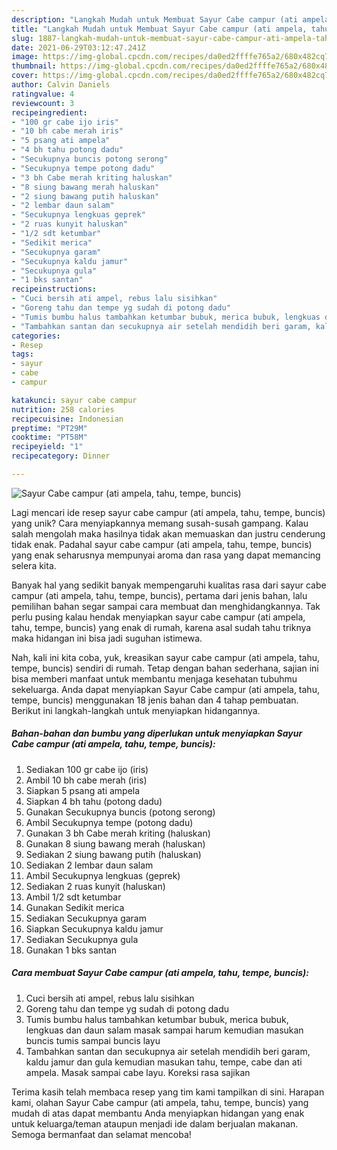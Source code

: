 ```yaml
---
description: "Langkah Mudah untuk Membuat Sayur Cabe campur (ati ampela, tahu, tempe, buncis) Anti Gagal"
title: "Langkah Mudah untuk Membuat Sayur Cabe campur (ati ampela, tahu, tempe, buncis) Anti Gagal"
slug: 1887-langkah-mudah-untuk-membuat-sayur-cabe-campur-ati-ampela-tahu-tempe-buncis-anti-gagal
date: 2021-06-29T03:12:47.241Z
image: https://img-global.cpcdn.com/recipes/da0ed2ffffe765a2/680x482cq70/sayur-cabe-campur-ati-ampela-tahu-tempe-buncis-foto-resep-utama.jpg
thumbnail: https://img-global.cpcdn.com/recipes/da0ed2ffffe765a2/680x482cq70/sayur-cabe-campur-ati-ampela-tahu-tempe-buncis-foto-resep-utama.jpg
cover: https://img-global.cpcdn.com/recipes/da0ed2ffffe765a2/680x482cq70/sayur-cabe-campur-ati-ampela-tahu-tempe-buncis-foto-resep-utama.jpg
author: Calvin Daniels
ratingvalue: 4
reviewcount: 3
recipeingredient:
- "100 gr cabe ijo iris"
- "10 bh cabe merah iris"
- "5 psang ati ampela"
- "4 bh tahu potong dadu"
- "Secukupnya buncis potong serong"
- "Secukupnya tempe potong dadu"
- "3 bh Cabe merah kriting haluskan"
- "8 siung bawang merah haluskan"
- "2 siung bawang putih haluskan"
- "2 lembar daun salam"
- "Secukupnya lengkuas geprek"
- "2 ruas kunyit haluskan"
- "1/2 sdt ketumbar"
- "Sedikit merica"
- "Secukupnya garam"
- "Secukupnya kaldu jamur"
- "Secukupnya gula"
- "1 bks santan"
recipeinstructions:
- "Cuci bersih ati ampel, rebus lalu sisihkan"
- "Goreng tahu dan tempe yg sudah di potong dadu"
- "Tumis bumbu halus tambahkan ketumbar bubuk, merica bubuk, lengkuas dan daun salam masak sampai harum kemudian masukan buncis tumis sampai buncis layu"
- "Tambahkan santan dan secukupnya air setelah mendidih beri garam, kaldu jamur dan gula kemudian masukan tahu, tempe, cabe dan ati ampela. Masak sampai cabe layu. Koreksi rasa sajikan"
categories:
- Resep
tags:
- sayur
- cabe
- campur

katakunci: sayur cabe campur 
nutrition: 258 calories
recipecuisine: Indonesian
preptime: "PT29M"
cooktime: "PT58M"
recipeyield: "1"
recipecategory: Dinner

---
```



![Sayur Cabe campur (ati ampela, tahu, tempe, buncis)](https://img-global.cpcdn.com/recipes/da0ed2ffffe765a2/680x482cq70/sayur-cabe-campur-ati-ampela-tahu-tempe-buncis-foto-resep-utama.jpg)

Lagi mencari ide resep sayur cabe campur (ati ampela, tahu, tempe, buncis) yang unik? Cara menyiapkannya memang susah-susah gampang. Kalau salah mengolah maka hasilnya tidak akan memuaskan dan justru cenderung tidak enak. Padahal sayur cabe campur (ati ampela, tahu, tempe, buncis) yang enak seharusnya mempunyai aroma dan rasa yang dapat memancing selera kita.



Banyak hal yang sedikit banyak mempengaruhi kualitas rasa dari sayur cabe campur (ati ampela, tahu, tempe, buncis), pertama dari jenis bahan, lalu pemilihan bahan segar sampai cara membuat dan menghidangkannya. Tak perlu pusing kalau hendak menyiapkan sayur cabe campur (ati ampela, tahu, tempe, buncis) yang enak di rumah, karena asal sudah tahu triknya maka hidangan ini bisa jadi suguhan istimewa.


Nah, kali ini kita coba, yuk, kreasikan sayur cabe campur (ati ampela, tahu, tempe, buncis) sendiri di rumah. Tetap dengan bahan sederhana, sajian ini bisa memberi manfaat untuk membantu menjaga kesehatan tubuhmu sekeluarga. Anda dapat menyiapkan Sayur Cabe campur (ati ampela, tahu, tempe, buncis) menggunakan 18 jenis bahan dan 4 tahap pembuatan. Berikut ini langkah-langkah untuk menyiapkan hidangannya.

<!--inarticleads1-->

##### Bahan-bahan dan bumbu yang diperlukan untuk menyiapkan Sayur Cabe campur (ati ampela, tahu, tempe, buncis):

1. Sediakan 100 gr cabe ijo (iris)
1. Ambil 10 bh cabe merah (iris)
1. Siapkan 5 psang ati ampela
1. Siapkan 4 bh tahu (potong dadu)
1. Gunakan Secukupnya buncis (potong serong)
1. Ambil Secukupnya tempe (potong dadu)
1. Gunakan 3 bh Cabe merah kriting (haluskan)
1. Gunakan 8 siung bawang merah (haluskan)
1. Sediakan 2 siung bawang putih (haluskan)
1. Sediakan 2 lembar daun salam
1. Ambil Secukupnya lengkuas (geprek)
1. Sediakan 2 ruas kunyit (haluskan)
1. Ambil 1/2 sdt ketumbar
1. Gunakan Sedikit merica
1. Sediakan Secukupnya garam
1. Siapkan Secukupnya kaldu jamur
1. Sediakan Secukupnya gula
1. Gunakan 1 bks santan




<!--inarticleads2-->

##### Cara membuat Sayur Cabe campur (ati ampela, tahu, tempe, buncis):

1. Cuci bersih ati ampel, rebus lalu sisihkan
1. Goreng tahu dan tempe yg sudah di potong dadu
1. Tumis bumbu halus tambahkan ketumbar bubuk, merica bubuk, lengkuas dan daun salam masak sampai harum kemudian masukan buncis tumis sampai buncis layu
1. Tambahkan santan dan secukupnya air setelah mendidih beri garam, kaldu jamur dan gula kemudian masukan tahu, tempe, cabe dan ati ampela. Masak sampai cabe layu. Koreksi rasa sajikan




Terima kasih telah membaca resep yang tim kami tampilkan di sini. Harapan kami, olahan Sayur Cabe campur (ati ampela, tahu, tempe, buncis) yang mudah di atas dapat membantu Anda menyiapkan hidangan yang enak untuk keluarga/teman ataupun menjadi ide dalam berjualan makanan. Semoga bermanfaat dan selamat mencoba!
